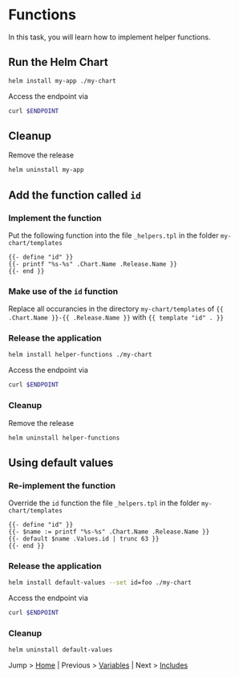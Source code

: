 # Functions

In this task, you will learn how to implement helper functions.

## Run the Helm Chart

```bash
helm install my-app ./my-chart
```

Access the endpoint via 
```bash
curl $ENDPOINT
```

## Cleanup

Remove the release
```bash
helm uninstall my-app 
```

## Add the function called `id`

### Implement the function

Put the following function into the file `_helpers.tpl` in the folder `my-chart/templates`
```tpl
{{- define "id" }}
{{- printf "%s-%s" .Chart.Name .Release.Name }}
{{- end }}
```

### Make use of the `id` function

Replace all occurancies in the directory `my-chart/templates` of `{{ .Chart.Name }}-{{ .Release.Name }}` with `{{ template "id" . }}`

### Release the application

```bash
helm install helper-functions ./my-chart 
```

Access the endpoint via 
```bash
curl $ENDPOINT
```

### Cleanup

Remove the release
```bash
helm uninstall helper-functions
```

## Using default values

### Re-implement the function

Override the `id` function the file `_helpers.tpl` in the folder `my-chart/templates`
```tpl
{{- define "id" }}
{{- $name := printf "%s-%s" .Chart.Name .Release.Name }}
{{- default $name .Values.id | trunc 63 }}
{{- end }}
```

### Release the application

```bash
helm install default-values --set id=foo ./my-chart 
```

Access the endpoint via 
```bash
curl $ENDPOINT
```

### Cleanup

```bash
helm uninstall default-values
```

Jump > [Home](../README.md) | Previous > [Variables](../04_variables/README.md) | Next > [Includes](../06_includes/README.md)